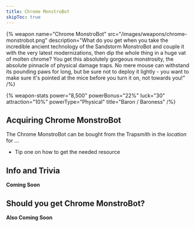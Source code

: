 ```yaml
---
title: Chrome MonstroBot
skipToc: true
---
```


{% weapon
 name="Chrome MonstroBot"
 src="/images/weapons/chrome-monstrobot.png"
 description="What do you get when you take the incredible ancient technology of the Sandstorm MonstroBot and couple it with the very latest modernizations, then dip the whole thing in a huge vat of molten chrome? You get this absolutely gorgeous monstrosity, the absolute pinnacle of physical damage traps. No mere mouse can withstand its pounding paws for long, but be sure not to deploy it lightly - you want to make sure it's pointed at the mice before you turn it on, not towards you!"
/%}

{% weapon-stats
 power="8,500"
 powerBonus="22%"
 luck="30"
 attraction="10%"
 powerType="Physical"
 title="Baron / Baroness"
/%}

## Acquiring Chrome MonstroBot

The Chrome MonstroBot can be bought from the Trapsmith in the *location* for ...

- Tip one on how to get the needed resource

## Info and Trivia

**Coming Soon**

## Should you get Chrome MonstroBot?

**Also Coming Soon**

